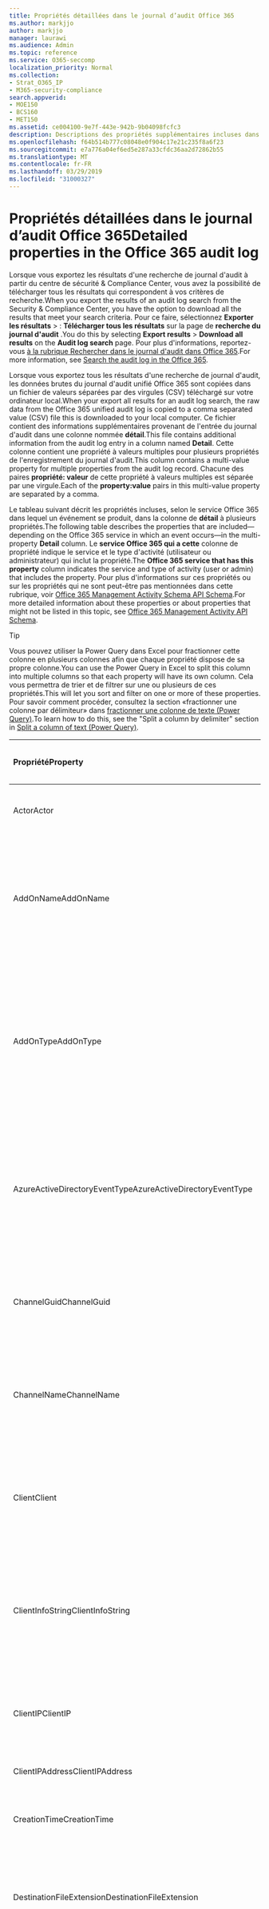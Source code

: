```yaml
---
title: Propriétés détaillées dans le journal d’audit Office 365
ms.author: markjjo
author: markjjo
manager: laurawi
ms.audience: Admin
ms.topic: reference
ms.service: O365-seccomp
localization_priority: Normal
ms.collection:
- Strat_O365_IP
- M365-security-compliance
search.appverid:
- MOE150
- BCS160
- MET150
ms.assetid: ce004100-9e7f-443e-942b-9b04098fcfc3
description: Descriptions des propriétés supplémentaires incluses dans un enregistrement de journal d'audit Office 365.
ms.openlocfilehash: f64b514b777c08048e0f904c17e21c235f8a6f23
ms.sourcegitcommit: e7a776a04ef6ed5e287a33cfdc36aa2d72862b55
ms.translationtype: MT
ms.contentlocale: fr-FR
ms.lasthandoff: 03/29/2019
ms.locfileid: "31000327"
---
```

# <a name="detailed-properties-in-the-office-365-audit-log"></a><span data-ttu-id="b3e26-103">Propriétés détaillées dans le journal d’audit Office 365</span><span class="sxs-lookup"><span data-stu-id="b3e26-103">Detailed properties in the Office 365 audit log</span></span>

<span data-ttu-id="b3e26-104">Lorsque vous exportez les résultats d'une recherche de journal d'audit à partir du centre de sécurité & Compliance Center, vous avez la possibilité de télécharger tous les résultats qui correspondent à vos critères de recherche.</span><span class="sxs-lookup"><span data-stu-id="b3e26-104">When you export the results of an audit log search from the Security & Compliance Center, you have the option to download all the results that meet your search criteria.</span></span> <span data-ttu-id="b3e26-105">Pour ce faire, sélectionnez **Exporter les résultats** \> : **Télécharger tous les résultats** sur la page de **recherche du journal d'audit** .</span><span class="sxs-lookup"><span data-stu-id="b3e26-105">You do this by selecting **Export results** \> **Download all results** on the **Audit log search** page.</span></span> <span data-ttu-id="b3e26-106">Pour plus d'informations, reportez-vous [à la rubrique Rechercher dans le journal d'audit dans Office 365](search-the-audit-log-in-security-and-compliance.md).</span><span class="sxs-lookup"><span data-stu-id="b3e26-106">For more information, see [Search the audit log in the Office 365](search-the-audit-log-in-security-and-compliance.md).</span></span>
  
 <span data-ttu-id="b3e26-107">Lorsque vous exportez tous les résultats d'une recherche de journal d'audit, les données brutes du journal d'audit unifié Office 365 sont copiées dans un fichier de valeurs séparées par des virgules (CSV) téléchargé sur votre ordinateur local.</span><span class="sxs-lookup"><span data-stu-id="b3e26-107">When your export all results for an audit log search, the raw data from the Office 365 unified audit log is copied to a comma separated value (CSV) file this is downloaded to your local computer.</span></span> <span data-ttu-id="b3e26-108">Ce fichier contient des informations supplémentaires provenant de l'entrée du journal d'audit dans une colonne nommée **détail**.</span><span class="sxs-lookup"><span data-stu-id="b3e26-108">This file contains additional information from the audit log entry in a column named **Detail**.</span></span> <span data-ttu-id="b3e26-109">Cette colonne contient une propriété à valeurs multiples pour plusieurs propriétés de l'enregistrement du journal d'audit.</span><span class="sxs-lookup"><span data-stu-id="b3e26-109">This column contains a multi-value property for multiple properties from the audit log record.</span></span> <span data-ttu-id="b3e26-110">Chacune des paires **propriété: valeur** de cette propriété à valeurs multiples est séparée par une virgule.</span><span class="sxs-lookup"><span data-stu-id="b3e26-110">Each of the **property:value** pairs in this multi-value property are separated by a comma.</span></span> 
  
<span data-ttu-id="b3e26-111">Le tableau suivant décrit les propriétés incluses, selon le service Office 365 dans lequel un événement se produit, dans la colonne de **détail** à plusieurs propriétés.</span><span class="sxs-lookup"><span data-stu-id="b3e26-111">The following table describes the properties that are included—depending on the Office 365 service in which an event occurs—in the multi-property **Detail** column.</span></span> <span data-ttu-id="b3e26-112">Le **service Office 365 qui a cette** colonne de propriété indique le service et le type d'activité (utilisateur ou administrateur) qui inclut la propriété.</span><span class="sxs-lookup"><span data-stu-id="b3e26-112">The **Office 365 service that has this property** column indicates the service and type of activity (user or admin) that includes the property.</span></span> <span data-ttu-id="b3e26-113">Pour plus d'informations sur ces propriétés ou sur les propriétés qui ne sont peut-être pas mentionnées dans cette rubrique, voir [Office 365 Management Activity Schema API Schema](https://go.microsoft.com/fwlink/p/?LinkId=717993).</span><span class="sxs-lookup"><span data-stu-id="b3e26-113">For more detailed information about these properties or about properties that might not be listed in this topic, see [Office 365 Management Activity API Schema](https://go.microsoft.com/fwlink/p/?LinkId=717993).</span></span>
  
> [!TIP]
> <span data-ttu-id="b3e26-114">Vous pouvez utiliser la Power Query dans Excel pour fractionner cette colonne en plusieurs colonnes afin que chaque propriété dispose de sa propre colonne.</span><span class="sxs-lookup"><span data-stu-id="b3e26-114">You can use the Power Query in Excel to split this column into multiple columns so that each property will have its own column.</span></span> <span data-ttu-id="b3e26-115">Cela vous permettra de trier et de filtrer sur une ou plusieurs de ces propriétés.</span><span class="sxs-lookup"><span data-stu-id="b3e26-115">This will let you sort and filter on one or more of these properties.</span></span> <span data-ttu-id="b3e26-116">Pour savoir comment procéder, consultez la section «fractionner une colonne par délimiteur» dans [fractionner une colonne de texte (Power Query)](https://support.office.com/article/5282d425-6dd0-46ca-95bf-8e0da9539662).</span><span class="sxs-lookup"><span data-stu-id="b3e26-116">To learn how to do this, see the "Split a column by delimiter" section in [Split a column of text (Power Query)](https://support.office.com/article/5282d425-6dd0-46ca-95bf-8e0da9539662).</span></span> 
  
|<span data-ttu-id="b3e26-117">**Propriété**</span><span class="sxs-lookup"><span data-stu-id="b3e26-117">**Property**</span></span>|<span data-ttu-id="b3e26-118">**Description**</span><span class="sxs-lookup"><span data-stu-id="b3e26-118">**Description**</span></span>|<span data-ttu-id="b3e26-119">**Service Office 365 avec cette propriété**</span><span class="sxs-lookup"><span data-stu-id="b3e26-119">**Office 365 service that has this property**</span></span>|
|:-----|:-----|:-----|
|<span data-ttu-id="b3e26-120">Actor</span><span class="sxs-lookup"><span data-stu-id="b3e26-120">Actor</span></span>|<span data-ttu-id="b3e26-121">L'utilisateur ou le compte de service qui a effectué l'action.</span><span class="sxs-lookup"><span data-stu-id="b3e26-121">The user or service account that performed the action.</span></span>|<span data-ttu-id="b3e26-122">Azure Active Directory</span><span class="sxs-lookup"><span data-stu-id="b3e26-122">Azure Active Directory</span></span>|
|<span data-ttu-id="b3e26-123">AddOnName</span><span class="sxs-lookup"><span data-stu-id="b3e26-123">AddOnName</span></span>|<span data-ttu-id="b3e26-124">Nom d'un module complémentaire ajouté, supprimé ou mis à jour dans une équipe.</span><span class="sxs-lookup"><span data-stu-id="b3e26-124">The name of an add-on that was added, removed, or updated in a team.</span></span> <span data-ttu-id="b3e26-125">Le type de modules complémentaires de Microsoft teams est un bot, un connecteur ou un onglet.</span><span class="sxs-lookup"><span data-stu-id="b3e26-125">The type of add-ons in Microsoft Teams are a bot, a connector, or a tab.</span></span>|<span data-ttu-id="b3e26-126">Microsoft Teams</span><span class="sxs-lookup"><span data-stu-id="b3e26-126">Microsoft Teams</span></span>|
|<span data-ttu-id="b3e26-127">AddOnType</span><span class="sxs-lookup"><span data-stu-id="b3e26-127">AddOnType</span></span>|<span data-ttu-id="b3e26-128">Type d'un module complémentaire ajouté, supprimé ou mis à jour dans une équipe.</span><span class="sxs-lookup"><span data-stu-id="b3e26-128">The type of an add-on that was added, removed, or updated in a team.</span></span> <span data-ttu-id="b3e26-129">Les valeurs suivantes indiquent le type de module complémentaire.</span><span class="sxs-lookup"><span data-stu-id="b3e26-129">The following values indicate the type of add-on.</span></span>  <br/> <span data-ttu-id="b3e26-130">**1** -indique un bot.</span><span class="sxs-lookup"><span data-stu-id="b3e26-130">**1** - Indicates a bot.</span></span><br/> <span data-ttu-id="b3e26-131">**2** -indique un connecteur.</span><span class="sxs-lookup"><span data-stu-id="b3e26-131">**2** - Indicates a connector.</span></span><br/> <span data-ttu-id="b3e26-132">**3** -indique un onglet.</span><span class="sxs-lookup"><span data-stu-id="b3e26-132">**3** - Indicates a tab.</span></span>|<span data-ttu-id="b3e26-133">Microsoft Teams</span><span class="sxs-lookup"><span data-stu-id="b3e26-133">Microsoft Teams</span></span>|
|<span data-ttu-id="b3e26-134">AzureActiveDirectoryEventType</span><span class="sxs-lookup"><span data-stu-id="b3e26-134">AzureActiveDirectoryEventType</span></span>|<span data-ttu-id="b3e26-135">Type d'événement Azure Active Directory.</span><span class="sxs-lookup"><span data-stu-id="b3e26-135">The type of Azure Active Directory event.</span></span> <span data-ttu-id="b3e26-136">Les valeurs suivantes indiquent le type d'événement.</span><span class="sxs-lookup"><span data-stu-id="b3e26-136">The following values indicate the type of event.</span></span>  <br/> <span data-ttu-id="b3e26-137">**0** -indique un événement de connexion au compte.</span><span class="sxs-lookup"><span data-stu-id="b3e26-137">**0** - Indicates an account login event.</span></span><br/> <span data-ttu-id="b3e26-138">**1** -indique un événement de sécurité d'application Azure.</span><span class="sxs-lookup"><span data-stu-id="b3e26-138">**1** - Indicates an Azure application security event.</span></span>|<span data-ttu-id="b3e26-139">Azure Active Directory</span><span class="sxs-lookup"><span data-stu-id="b3e26-139">Azure Active Directory</span></span>|
|<span data-ttu-id="b3e26-140">ChannelGuid</span><span class="sxs-lookup"><span data-stu-id="b3e26-140">ChannelGuid</span></span>|<span data-ttu-id="b3e26-141">ID d'un canal Microsoft Teams.</span><span class="sxs-lookup"><span data-stu-id="b3e26-141">The ID of a Microsoft Teams channel.</span></span> <span data-ttu-id="b3e26-142">L'équipe dans laquelle se trouve le canal est identifiée par les propriétés **nom** et **TeamGuid** .</span><span class="sxs-lookup"><span data-stu-id="b3e26-142">The team that the channel is located in is identified by the **TeamName** and **TeamGuid** properties.</span></span>|<span data-ttu-id="b3e26-143">Microsoft Teams</span><span class="sxs-lookup"><span data-stu-id="b3e26-143">Microsoft Teams</span></span>|
|<span data-ttu-id="b3e26-144">ChannelName</span><span class="sxs-lookup"><span data-stu-id="b3e26-144">ChannelName</span></span>|<span data-ttu-id="b3e26-145">Nom d'un canal Microsoft Teams.</span><span class="sxs-lookup"><span data-stu-id="b3e26-145">The name of a Microsoft Teams channel.</span></span> <span data-ttu-id="b3e26-146">L'équipe dans laquelle se trouve le canal est identifiée par les propriétés **nom** et **TeamGuid** .</span><span class="sxs-lookup"><span data-stu-id="b3e26-146">The team that the channel is located in is identified by the **TeamName** and **TeamGuid** properties.</span></span>|<span data-ttu-id="b3e26-147">Microsoft Teams</span><span class="sxs-lookup"><span data-stu-id="b3e26-147">Microsoft Teams</span></span>|
|<span data-ttu-id="b3e26-148">Client</span><span class="sxs-lookup"><span data-stu-id="b3e26-148">Client</span></span>|<span data-ttu-id="b3e26-149">Le périphérique client, le système d'exploitation de l'appareil et le navigateur d'appareil utilisé pour l'événement de connexion (par exemple, Nokia Lumia 920; Windows Phone 8; Internet Explorer 11).</span><span class="sxs-lookup"><span data-stu-id="b3e26-149">The client device, the device OS, and the device browser used for the login event (for example, Nokia Lumia 920; Windows Phone 8; IE Mobile 11).</span></span>|<span data-ttu-id="b3e26-150">Azure Active Directory</span><span class="sxs-lookup"><span data-stu-id="b3e26-150">Azure Active Directory</span></span>|
|<span data-ttu-id="b3e26-151">ClientInfoString</span><span class="sxs-lookup"><span data-stu-id="b3e26-151">ClientInfoString</span></span>|<span data-ttu-id="b3e26-152">Informations sur le client de messagerie qui a été utilisé pour effectuer l'opération, par exemple une version de navigateur, une version d'Outlook et des informations sur l'appareil mobile</span><span class="sxs-lookup"><span data-stu-id="b3e26-152">Information about the email client that was used to perform the operation, such as a browser version, Outlook version, and mobile device information</span></span>|<span data-ttu-id="b3e26-153">Exchange (activité de boîte aux lettres)</span><span class="sxs-lookup"><span data-stu-id="b3e26-153">Exchange (mailbox activity)</span></span>|
|<span data-ttu-id="b3e26-154">ClientIP</span><span class="sxs-lookup"><span data-stu-id="b3e26-154">ClientIP</span></span>|<span data-ttu-id="b3e26-155">Adresse IP du périphérique utilisé lors de la journalisation de l’activité.</span><span class="sxs-lookup"><span data-stu-id="b3e26-155">The IP address of the device that was used when the activity was logged.</span></span> <span data-ttu-id="b3e26-156">L’adresse IP apparaît au format IPv4 ou IPv6.</span><span class="sxs-lookup"><span data-stu-id="b3e26-156">The IP address is displayed in either an IPv4 or IPv6 address format.</span></span>|<span data-ttu-id="b3e26-157">Exchange et Azure Active Directory</span><span class="sxs-lookup"><span data-stu-id="b3e26-157">Exchange and Azure Active Directory</span></span>|
|<span data-ttu-id="b3e26-158">ClientIPAddress</span><span class="sxs-lookup"><span data-stu-id="b3e26-158">ClientIPAddress</span></span>|<span data-ttu-id="b3e26-159">Identique à ClientIP.</span><span class="sxs-lookup"><span data-stu-id="b3e26-159">Same as ClientIP.</span></span>|<span data-ttu-id="b3e26-160">SharePoint</span><span class="sxs-lookup"><span data-stu-id="b3e26-160">SharePoint</span></span>|
|<span data-ttu-id="b3e26-161">CreationTime</span><span class="sxs-lookup"><span data-stu-id="b3e26-161">CreationTime</span></span>|<span data-ttu-id="b3e26-162">Date et heure à l’heure UTC (temps universel coordonné) au moment où l’utilisateur a effectué l’activité.</span><span class="sxs-lookup"><span data-stu-id="b3e26-162">The date and time in Coordinated Universal Time (UTC) when the user performed the activity.</span></span>|<span data-ttu-id="b3e26-163">Tous</span><span class="sxs-lookup"><span data-stu-id="b3e26-163">All</span></span>|
|<span data-ttu-id="b3e26-164">DestinationFileExtension</span><span class="sxs-lookup"><span data-stu-id="b3e26-164">DestinationFileExtension</span></span>|<span data-ttu-id="b3e26-165">Extension du fichier qui est copié ou déplacé.</span><span class="sxs-lookup"><span data-stu-id="b3e26-165">The file extension of a file that is copied or moved.</span></span> <span data-ttu-id="b3e26-166">Cette propriété s'affiche uniquement pour les activités utilisateur les et FileMoved.</span><span class="sxs-lookup"><span data-stu-id="b3e26-166">This property is displayed only for the FileCopied and FileMoved user activities.</span></span>|<span data-ttu-id="b3e26-167">SharePoint</span><span class="sxs-lookup"><span data-stu-id="b3e26-167">SharePoint</span></span>|
|<span data-ttu-id="b3e26-168">DestinationFileName</span><span class="sxs-lookup"><span data-stu-id="b3e26-168">DestinationFileName</span></span>|<span data-ttu-id="b3e26-169">Le nom du fichier est copié ou déplacé.</span><span class="sxs-lookup"><span data-stu-id="b3e26-169">The name of the file is copied or moved.</span></span> <span data-ttu-id="b3e26-170">Cette propriété est affichée uniquement pour les actions les et FileMoved.</span><span class="sxs-lookup"><span data-stu-id="b3e26-170">This property is displayed only for the FileCopied and FileMoved actions.</span></span>|<span data-ttu-id="b3e26-171">SharePoint</span><span class="sxs-lookup"><span data-stu-id="b3e26-171">SharePoint</span></span>|
|<span data-ttu-id="b3e26-172">DestinationRelativeUrl</span><span class="sxs-lookup"><span data-stu-id="b3e26-172">DestinationRelativeUrl</span></span>|<span data-ttu-id="b3e26-173">URL du dossier de destination dans lequel un fichier est copié ou déplacé.</span><span class="sxs-lookup"><span data-stu-id="b3e26-173">The URL of the destination folder where a file is copied or moved.</span></span> <span data-ttu-id="b3e26-174">La combinaison des valeurs des propriétés **SiteUrl**, **DestinationRelativeURL**et **destinationFileName** est identique à la valeur de la propriété **ObjectID** , qui est le nom du chemin d'accès complet au fichier qui a été copié.</span><span class="sxs-lookup"><span data-stu-id="b3e26-174">The combination of the values for the **SiteURL**, the **DestinationRelativeURL**, and the **DestinationFileName** properties is the same as the value for the **ObjectID** property, which is the full path name for the file that was copied.</span></span> <span data-ttu-id="b3e26-175">Cette propriété s'affiche uniquement pour les activités utilisateur les et FileMoved.</span><span class="sxs-lookup"><span data-stu-id="b3e26-175">This property is displayed only for the FileCopied and FileMoved user activities.</span></span>|<span data-ttu-id="b3e26-176">SharePoint</span><span class="sxs-lookup"><span data-stu-id="b3e26-176">SharePoint</span></span>|
|<span data-ttu-id="b3e26-177">EventSource</span><span class="sxs-lookup"><span data-stu-id="b3e26-177">EventSource</span></span>|<span data-ttu-id="b3e26-178">Identifie qu’un événement s’est produit dans SharePoint.</span><span class="sxs-lookup"><span data-stu-id="b3e26-178">Identifies that an event occurred in SharePoint.</span></span> <span data-ttu-id="b3e26-179">Les valeurs possibles sont **SharePoint** et **ObjectModel**.</span><span class="sxs-lookup"><span data-stu-id="b3e26-179">Possible values are **SharePoint** and **ObjectModel**.</span></span>|<span data-ttu-id="b3e26-180">SharePoint</span><span class="sxs-lookup"><span data-stu-id="b3e26-180">SharePoint</span></span>|
|<span data-ttu-id="b3e26-181">ExternalAccess</span><span class="sxs-lookup"><span data-stu-id="b3e26-181">ExternalAccess</span></span>|<span data-ttu-id="b3e26-182">Pour l'activité d'administration Exchange, indique si la cmdlet a été exécutée par un utilisateur de votre organisation, par le personnel du centre de connaissances Microsoft ou par un compte de service de centre de de services, ou par un administrateur délégué.</span><span class="sxs-lookup"><span data-stu-id="b3e26-182">For Exchange admin activity, specifies whether the cmdlet was run by a user in your organization, by Microsoft datacenter personnel or a datacenter service account, or by a delegated administrator.</span></span> <span data-ttu-id="b3e26-183">La valeur **False** indique que la cmdlet a été exécutée par un membre de votre organisation.</span><span class="sxs-lookup"><span data-stu-id="b3e26-183">The value **False** indicates that the cmdlet was run by someone in your organization.</span></span> <span data-ttu-id="b3e26-184">La valeur **True** indique que la cmdlet a été exécutée par le personnel du centre de données, un compte de service du centre de données ou un administrateur délégué.</span><span class="sxs-lookup"><span data-stu-id="b3e26-184">The value **True** indicates that the cmdlet was run by datacenter personnel, a datacenter service account, or a delegated administrator.</span></span>  <br/> <span data-ttu-id="b3e26-185">Pour l'activité des boîtes aux lettres Exchange, indique si un utilisateur a accédé à une boîte aux lettres à l'extérieur de votre organisation.</span><span class="sxs-lookup"><span data-stu-id="b3e26-185">For Exchange mailbox activity, specifies whether a mailbox was accessed by a user outside your organization.</span></span>|<span data-ttu-id="b3e26-186">Exchange</span><span class="sxs-lookup"><span data-stu-id="b3e26-186">Exchange</span></span>|
|<span data-ttu-id="b3e26-187">ExtendedProperties</span><span class="sxs-lookup"><span data-stu-id="b3e26-187">ExtendedProperties</span></span>|<span data-ttu-id="b3e26-188">Les propriétés étendues pour un événement Azure Active Directory.</span><span class="sxs-lookup"><span data-stu-id="b3e26-188">The extended properties for an the Azure Active Directory event.</span></span>|<span data-ttu-id="b3e26-189">Azure Active Directory</span><span class="sxs-lookup"><span data-stu-id="b3e26-189">Azure Active Directory</span></span>|
|<span data-ttu-id="b3e26-190">ID</span><span class="sxs-lookup"><span data-stu-id="b3e26-190">ID</span></span>|<span data-ttu-id="b3e26-191">ID de l'entrée de rapport.</span><span class="sxs-lookup"><span data-stu-id="b3e26-191">The ID of the report entry.</span></span> <span data-ttu-id="b3e26-192">L'ID identifie de manière unique l'entrée de rapport.</span><span class="sxs-lookup"><span data-stu-id="b3e26-192">The ID uniquely identifies the report entry.</span></span>|<span data-ttu-id="b3e26-193">Tous</span><span class="sxs-lookup"><span data-stu-id="b3e26-193">All</span></span>|
|<span data-ttu-id="b3e26-194">InternalLogonType</span><span class="sxs-lookup"><span data-stu-id="b3e26-194">InternalLogonType</span></span>|<span data-ttu-id="b3e26-195">Réservé à une utilisation interne.</span><span class="sxs-lookup"><span data-stu-id="b3e26-195">Reserved for internal use.</span></span>|<span data-ttu-id="b3e26-196">Exchange (activité de boîte aux lettres)</span><span class="sxs-lookup"><span data-stu-id="b3e26-196">Exchange (mailbox activity)</span></span>|
|<span data-ttu-id="b3e26-197">ItemType</span><span class="sxs-lookup"><span data-stu-id="b3e26-197">ItemType</span></span>|<span data-ttu-id="b3e26-198">Type d’objet consulté ou modifié.</span><span class="sxs-lookup"><span data-stu-id="b3e26-198">The type of object that was accessed or modified.</span></span> <span data-ttu-id="b3e26-199">Les valeurs possibles sont les suivants: **file**, **Folder**, **Web**, **site**, **client**et **DocumentLibrary**.</span><span class="sxs-lookup"><span data-stu-id="b3e26-199">Possible values include **File**, **Folder**, **Web**, **Site**, **Tenant**, and **DocumentLibrary**.</span></span>|<span data-ttu-id="b3e26-200">SharePoint</span><span class="sxs-lookup"><span data-stu-id="b3e26-200">SharePoint</span></span>|
|<span data-ttu-id="b3e26-201">LoginStatus</span><span class="sxs-lookup"><span data-stu-id="b3e26-201">LoginStatus</span></span>|<span data-ttu-id="b3e26-202">Identifie les échecs de connexion qui ont pu se produire.</span><span class="sxs-lookup"><span data-stu-id="b3e26-202">Identifies login failures that might have occurred.</span></span>|<span data-ttu-id="b3e26-203">Azure Active Directory</span><span class="sxs-lookup"><span data-stu-id="b3e26-203">Azure Active Directory</span></span>|
|<span data-ttu-id="b3e26-204">LogonType</span><span class="sxs-lookup"><span data-stu-id="b3e26-204">LogonType</span></span>|<span data-ttu-id="b3e26-205">Type d'accès à la boîte aux lettres.</span><span class="sxs-lookup"><span data-stu-id="b3e26-205">The type of mailbox access.</span></span> <span data-ttu-id="b3e26-206">Les valeurs suivantes indiquent le type d'utilisateur qui a accédé à la boîte aux lettres.</span><span class="sxs-lookup"><span data-stu-id="b3e26-206">The following values indicate the type of user who accessed the mailbox.</span></span>  <br/><br/> <span data-ttu-id="b3e26-207">**0** -indique un propriétaire de boîte aux lettres.</span><span class="sxs-lookup"><span data-stu-id="b3e26-207">**0** - Indicates a mailbox owner.</span></span><br/> <span data-ttu-id="b3e26-208">**1** -indique un administrateur.</span><span class="sxs-lookup"><span data-stu-id="b3e26-208">**1** - Indicates an administrator.</span></span><br/> <span data-ttu-id="b3e26-209">**2** -indique un délégué.</span><span class="sxs-lookup"><span data-stu-id="b3e26-209">**2** - Indicates a delegate.</span></span> <br/><span data-ttu-id="b3e26-210">**3** -indique le service de transport dans le centre de Microsoft.</span><span class="sxs-lookup"><span data-stu-id="b3e26-210">**3** - Indicates the transport service in the Microsoft datacenter.</span></span><br/> <span data-ttu-id="b3e26-211">**4** -indique un compte de service dans le centre de Microsoft.</span><span class="sxs-lookup"><span data-stu-id="b3e26-211">**4** - Indicates a   service account in the Microsoft datacenter.</span></span> <br/><span data-ttu-id="b3e26-212">**6** -indique un administrateur délégué.</span><span class="sxs-lookup"><span data-stu-id="b3e26-212">**6** - Indicates a delegated administrator.</span></span>|<span data-ttu-id="b3e26-213">Exchange (activité de boîte aux lettres)</span><span class="sxs-lookup"><span data-stu-id="b3e26-213">Exchange (mailbox activity)</span></span>|
|<span data-ttu-id="b3e26-214">MailboxGuid</span><span class="sxs-lookup"><span data-stu-id="b3e26-214">MailboxGuid</span></span>|<span data-ttu-id="b3e26-215">GUID Exchange de la boîte aux lettres consultée.</span><span class="sxs-lookup"><span data-stu-id="b3e26-215">The Exchange GUID of the mailbox that was accessed.</span></span>|<span data-ttu-id="b3e26-216">Exchange (activité de boîte aux lettres)</span><span class="sxs-lookup"><span data-stu-id="b3e26-216">Exchange (mailbox activity)</span></span>|
|<span data-ttu-id="b3e26-217">MailboxOwnerUPN</span><span class="sxs-lookup"><span data-stu-id="b3e26-217">MailboxOwnerUPN</span></span>|<span data-ttu-id="b3e26-218">Adresse de messagerie du propriétaire de la boîte aux lettres consultée.</span><span class="sxs-lookup"><span data-stu-id="b3e26-218">The email address of the person who owns the mailbox that was accessed.</span></span>|<span data-ttu-id="b3e26-219">Exchange (activité de boîte aux lettres)</span><span class="sxs-lookup"><span data-stu-id="b3e26-219">Exchange (mailbox activity)</span></span>|
|<span data-ttu-id="b3e26-220">Membres</span><span class="sxs-lookup"><span data-stu-id="b3e26-220">Members</span></span>|<span data-ttu-id="b3e26-221">Répertorie les utilisateurs qui ont été ajoutés ou supprimés d'une équipe.</span><span class="sxs-lookup"><span data-stu-id="b3e26-221">Lists the users that have been added or removed from a team.</span></span> <span data-ttu-id="b3e26-222">Les valeurs suivantes indiquent le type de rôle affecté à l'utilisateur.</span><span class="sxs-lookup"><span data-stu-id="b3e26-222">The following values indicate the Role type assigned to the user.</span></span>  <br/><br/> <span data-ttu-id="b3e26-223">**1** -indique le rôle de propriétaire.</span><span class="sxs-lookup"><span data-stu-id="b3e26-223">**1** - Indicates  the Owner role.</span></span><br/> <span data-ttu-id="b3e26-224">**2** -indique le rôle de membre.</span><span class="sxs-lookup"><span data-stu-id="b3e26-224">**2** - Indicates the Member role.</span></span><br/> <span data-ttu-id="b3e26-225">**3** -indique le rôle invité.</span><span class="sxs-lookup"><span data-stu-id="b3e26-225">**3** - Indicates the Guest role.</span></span> <br/><br/><span data-ttu-id="b3e26-226">La propriété Members inclut également le nom de votre organisation et l'adresse de messagerie du membre.</span><span class="sxs-lookup"><span data-stu-id="b3e26-226">The Members property also includes the name of your organization, and the member's email address.</span></span>|<span data-ttu-id="b3e26-227">Microsoft Teams</span><span class="sxs-lookup"><span data-stu-id="b3e26-227">Microsoft Teams</span></span>|
|<span data-ttu-id="b3e26-228">ModifiedProperties (Name, NewValue, OldValue)</span><span class="sxs-lookup"><span data-stu-id="b3e26-228">ModifiedProperties (Name, NewValue, OldValue)</span></span>|<span data-ttu-id="b3e26-229">La propriété est incluse pour les événements d’administration, par exemple l’ajout d’un utilisateur en tant que membre d’un site ou d’un groupe d’administration d’une collection de sites.</span><span class="sxs-lookup"><span data-stu-id="b3e26-229">The property is included for admin events, such as adding a user as a member of a site or a site collection admin group.</span></span> <span data-ttu-id="b3e26-230">La propriété inclut le nom de la propriété qui a été modifiée (par exemple, le groupe administrateurs de site) la nouvelle valeur de la propriété modifiée (par exemple, l'utilisateur qui a été ajouté en tant qu'administrateur de site, et la valeur précédente de l'objet modifié.</span><span class="sxs-lookup"><span data-stu-id="b3e26-230">The property includes the name of the property that was modified (for example, the Site Admin group) the new value of the modified property (such the user who was added as a site admin, and the previous value of the modified object.</span></span>|<span data-ttu-id="b3e26-231">All (activité de l'administrateur)</span><span class="sxs-lookup"><span data-stu-id="b3e26-231">All (admin activity)</span></span>|
|<span data-ttu-id="b3e26-232">ObjectID</span><span class="sxs-lookup"><span data-stu-id="b3e26-232">ObjectID</span></span>|<span data-ttu-id="b3e26-233">Pour la journalisation d’audit d’administration Exchange, il s’agit du nom de l’objet modifié par la cmdlet.</span><span class="sxs-lookup"><span data-stu-id="b3e26-233">For Exchange admin audit logging, the name of the object that was modified by the cmdlet.</span></span>  <br/> <span data-ttu-id="b3e26-234">Pour l'activité SharePoint, le nom du chemin d'accès complet de l'URL du fichier ou du dossier auquel un utilisateur a accédé.</span><span class="sxs-lookup"><span data-stu-id="b3e26-234">For SharePoint activity, the full URL path name of the file or folder accessed by a user.</span></span>  <br/> <span data-ttu-id="b3e26-235">Pour l'activité Azure AD, le nom du compte d'utilisateur qui a été modifié.</span><span class="sxs-lookup"><span data-stu-id="b3e26-235">For Azure AD activity, the name of the user account that was modified.</span></span>|<span data-ttu-id="b3e26-236">Tous</span><span class="sxs-lookup"><span data-stu-id="b3e26-236">All</span></span>|
|<span data-ttu-id="b3e26-237">Opération</span><span class="sxs-lookup"><span data-stu-id="b3e26-237">Operation</span></span>|<span data-ttu-id="b3e26-238">Nom de l’activité de l’utilisateur ou de l’administrateur.</span><span class="sxs-lookup"><span data-stu-id="b3e26-238">The name of the user or admin activity.</span></span> <span data-ttu-id="b3e26-239">La valeur de cette propriété correspond à la valeur sélectionnée dans la liste déroulante **activités** .</span><span class="sxs-lookup"><span data-stu-id="b3e26-239">The value of this property corresponds to the value that was selected in the **Activities** drop down list.</span></span> <span data-ttu-id="b3e26-240">Si l'option **afficher les résultats pour toutes les activités** a été sélectionnée, le rapport inclura les entrées de toutes les activités d'utilisateur et d'administration de tous les services.</span><span class="sxs-lookup"><span data-stu-id="b3e26-240">If **Show results for all activities** was selected, the report will included entries for all user and admin activities for all services.</span></span> <span data-ttu-id="b3e26-241">Pour obtenir une description des opérations/activités qui sont consignées dans le journal d'audit Office 365, consultez l'onglet **activités auditées** dans Rechercher dans le [Journal d'audit dans le 365 Office](search-the-audit-log-in-security-and-compliance.md).</span><span class="sxs-lookup"><span data-stu-id="b3e26-241">For a description of the operations/activities that are logged in the Office 365 audit log, see the **Audited activities** tab in [Search the audit log in the Office 365](search-the-audit-log-in-security-and-compliance.md).</span></span>  <br/> <span data-ttu-id="b3e26-242">Pour une activité d’administration Exchange, cette propriété identifie le nom de la cmdlet qui a été exécutée.</span><span class="sxs-lookup"><span data-stu-id="b3e26-242">For Exchange admin activity, this property identifies the name of the cmdlet that was run.</span></span>|<span data-ttu-id="b3e26-243">Tous</span><span class="sxs-lookup"><span data-stu-id="b3e26-243">All</span></span>|
|<span data-ttu-id="b3e26-244">N...</span><span class="sxs-lookup"><span data-stu-id="b3e26-244">OrganizationID</span></span>|<span data-ttu-id="b3e26-245">GUID de votre organisation Office 365.</span><span class="sxs-lookup"><span data-stu-id="b3e26-245">The GUID for your Office 365 organization.</span></span>|<span data-ttu-id="b3e26-246">Tous</span><span class="sxs-lookup"><span data-stu-id="b3e26-246">All</span></span>|
|<span data-ttu-id="b3e26-247">Path</span><span class="sxs-lookup"><span data-stu-id="b3e26-247">Path</span></span>|<span data-ttu-id="b3e26-248">Nom de dossier de la boîte aux lettres dans laquelle se trouve le message consulté.</span><span class="sxs-lookup"><span data-stu-id="b3e26-248">The name of the mailbox folder where the message that was accessed is located.</span></span> <span data-ttu-id="b3e26-249">Cette propriété identifie également le dossier dans lequel un message est créé ou copié/déplacé.</span><span class="sxs-lookup"><span data-stu-id="b3e26-249">This property also identifies the folder a where a message is created in or copied/moved to.</span></span>|<span data-ttu-id="b3e26-250">Exchange (activité de boîte aux lettres)</span><span class="sxs-lookup"><span data-stu-id="b3e26-250">Exchange (mailbox activity)</span></span>|
|<span data-ttu-id="b3e26-251">Paramètres</span><span class="sxs-lookup"><span data-stu-id="b3e26-251">Parameters</span></span>|<span data-ttu-id="b3e26-252">Pour l'activité d'administration Exchange, le nom et la valeur de tous les paramètres qui ont été utilisés avec la cmdlet identifiée dans la propriété Operation.</span><span class="sxs-lookup"><span data-stu-id="b3e26-252">For Exchange admin activity, the name and value for all parameters that were used with the cmdlet that is identified in the Operation property.</span></span>|<span data-ttu-id="b3e26-253">Exchange (activité d'administration)</span><span class="sxs-lookup"><span data-stu-id="b3e26-253">Exchange (admin activity)</span></span>|
|<span data-ttu-id="b3e26-254">RecordType</span><span class="sxs-lookup"><span data-stu-id="b3e26-254">RecordType</span></span>|<span data-ttu-id="b3e26-255">Type d’opération indiqué par l’enregistrement.</span><span class="sxs-lookup"><span data-stu-id="b3e26-255">The type of operation indicated by the record.</span></span> <span data-ttu-id="b3e26-256">Les valeurs suivantes indiquent le type d'enregistrement.</span><span class="sxs-lookup"><span data-stu-id="b3e26-256">The following values indicate the record type.</span></span>  <br/><br/> <span data-ttu-id="b3e26-257">**1** -indique un enregistrement du journal d'audit de l'administrateur Exchange.</span><span class="sxs-lookup"><span data-stu-id="b3e26-257">**1** - Indicates a record from the  Exchange  admin audit log.</span></span> <br/><span data-ttu-id="b3e26-258">**2** -indique un enregistrement du journal d'audit de boîte aux lettres Exchange pour une opération effectuée sur un élément de boîte aux lettres unique.</span><span class="sxs-lookup"><span data-stu-id="b3e26-258">**2** - Indicates a record from the  Exchange  mailbox audit log for an operation performed on a singled mailbox item.</span></span> <br/><span data-ttu-id="b3e26-259">**3** -indique également un enregistrement à partir du journal d'audit de boîte aux lettres Exchange.</span><span class="sxs-lookup"><span data-stu-id="b3e26-259">**3** - Also indicates a record from the  Exchange  mailbox audit log.</span></span> <span data-ttu-id="b3e26-260">Ce type d'enregistrement indique que l'opération a été effectuée sur plusieurs éléments dans la boîte aux lettres source (par exemple, le fait de placer plusieurs éléments dans le dossier éléments supprimés ou de supprimer définitivement plusieurs éléments).</span><span class="sxs-lookup"><span data-stu-id="b3e26-260">This record type indicates the operation was performed on multiple items in the source mailbox (such as moving multiple items to the Deleted Items folder or permanently deleting multiple items).</span></span> <br/><span data-ttu-id="b3e26-261">**4** -indique une opération d'administrateur de site dans SharePoint, telle qu'un administrateur ou un utilisateur qui affecte des autorisations à un site.</span><span class="sxs-lookup"><span data-stu-id="b3e26-261">**4** - Indicates a site admin operation in SharePoint, such as an administrator or user assigning permissions to a site.</span></span> <br/><span data-ttu-id="b3e26-262">**6** -indique une opération sur un fichier ou un dossier dans SharePoint, telle qu'un utilisateur visualisant ou modifiant un fichier.</span><span class="sxs-lookup"><span data-stu-id="b3e26-262">**6** - Indicates a file or folder-related operation in SharePoint, such as a user viewing or modifying a file.</span></span> <br/><span data-ttu-id="b3e26-263">**8** -indique une opération d'administration effectuée dans Azure Active Directory.</span><span class="sxs-lookup"><span data-stu-id="b3e26-263">**8** - Indicates an admin operation performed in Azure Active Directory.</span></span> <br/><span data-ttu-id="b3e26-264">**9** -indique les événements de connexion OrgId dans Azure Active Directory.</span><span class="sxs-lookup"><span data-stu-id="b3e26-264">**9** - Indicates  OrgId logon events in Azure Active Directory.</span></span> <span data-ttu-id="b3e26-265">Ce type d'enregistrement est en cours de dépréciation.</span><span class="sxs-lookup"><span data-stu-id="b3e26-265">This record type is being deprecated.</span></span> <br/><span data-ttu-id="b3e26-266">**10** -indique les événements de cmdlet de sécurité qui ont été exécutés par le personnel de Microsoft dans le centre de données.</span><span class="sxs-lookup"><span data-stu-id="b3e26-266">**10** - Indicates security cmdlet events that were performed by Microsoft personnel in the data center.</span></span> <br/><span data-ttu-id="b3e26-267">**11** -indique les événements de protection contre la perte de données (DLP) dans SharePoint.</span><span class="sxs-lookup"><span data-stu-id="b3e26-267">**11** - Indicates Data loss protection (DLP) events in SharePoint.</span></span><br/> <span data-ttu-id="b3e26-268">**12** -indique les événements Sway.</span><span class="sxs-lookup"><span data-stu-id="b3e26-268">**12** - Indicates Sway events.</span></span> <br/><span data-ttu-id="b3e26-269">**13** -indique les événements DLP dans Exchange, lorsqu'il est configuré avec une stratégie DLP unifié.</span><span class="sxs-lookup"><span data-stu-id="b3e26-269">**13** - Indicates DLP events in Exchange, when configured with a unified a DLP policy.</span></span> <span data-ttu-id="b3e26-270">Les événements DLP basés sur les règles de flux de messagerie Exchange (également appelées règles de transport) ne sont pas pris en charge.</span><span class="sxs-lookup"><span data-stu-id="b3e26-270">DLP events based on Exchange mail flow rules (also known as transport rules) aren't supported.</span></span><br><span data-ttu-id="b3e26-271">**14** -indique des événements de partage dans SharePoint.</span><span class="sxs-lookup"><span data-stu-id="b3e26-271">**14** - Indicates sharing events in SharePoint.</span></span><br/> <span data-ttu-id="b3e26-272">**15** -indique les événements de connexion STS (Secure Token Service) dans Azure Active Directory.</span><span class="sxs-lookup"><span data-stu-id="b3e26-272">**15** - Indicates Secure Token Service (STS) logon events in Azure Active Directory.</span></span> <br/><span data-ttu-id="b3e26-273">**18** -indique les événements du centre de sécurité & conformité.</span><span class="sxs-lookup"><span data-stu-id="b3e26-273">**18** - Indicates Security & Compliance Center events.</span></span> <br/><span data-ttu-id="b3e26-274">**20** -indique les événements Power bi.</span><span class="sxs-lookup"><span data-stu-id="b3e26-274">**20** - Indicates Power BI events.</span></span> <br/><span data-ttu-id="b3e26-275">**21**-indique les événements Dynamics 365.</span><span class="sxs-lookup"><span data-stu-id="b3e26-275">**21**- Indicates Dynamics 365 events.</span></span><br/><span data-ttu-id="b3e26-276">**22** -indique des événements Yammer.</span><span class="sxs-lookup"><span data-stu-id="b3e26-276">**22** - Indicates Yammer events.</span></span> <br/><span data-ttu-id="b3e26-277">**23** -indique les événements Skype entreprise.</span><span class="sxs-lookup"><span data-stu-id="b3e26-277">**23** - Indicates Skype for Business events.</span></span> <br/><span data-ttu-id="b3e26-278">**24** -indique des événements eDiscovery.</span><span class="sxs-lookup"><span data-stu-id="b3e26-278">**24** - Indicates eDiscovery events.</span></span> <span data-ttu-id="b3e26-279">Ce type d'enregistrement indique les activités réalisées en exécutant des recherches de contenu et en gérant les cas eDiscovery dans le centre de sécurité et de conformité.</span><span class="sxs-lookup"><span data-stu-id="b3e26-279">This record type indicates activities that were performed by running content searches and managing eDiscovery cases in the security and compliance center.</span></span> <span data-ttu-id="b3e26-280">Pour plus d'informations, voir [Search for eDiscovery Activities dans le journal d'audit Office 365](search-for-ediscovery-activities-in-the-audit-log.md).</span><span class="sxs-lookup"><span data-stu-id="b3e26-280">For more information, see [Search for eDiscovery activities in the Office 365 audit log](search-for-ediscovery-activities-in-the-audit-log.md).</span></span><br/><span data-ttu-id="b3e26-281">**25, 26 ou 27** -indique des événements Microsoft Teams.</span><span class="sxs-lookup"><span data-stu-id="b3e26-281">**25, 26, or 27** - Indicates Microsoft Teams events.</span></span> <br/><span data-ttu-id="b3e26-282">**28** -indique des événements d'hameçonnage et de programmes malveillants à partir d'Exchange Online Protection et Office 365 Advanced Threat Protection.</span><span class="sxs-lookup"><span data-stu-id="b3e26-282">**28** - Indicates phishing and malware events from Exchange Online Protection and Office 365 Advanced Threat Protection events.</span></span><br/> <span data-ttu-id="b3e26-283">**30** -indique les événements de flux Microsoft.</span><span class="sxs-lookup"><span data-stu-id="b3e26-283">**30** - Indicates Microsoft Flow events.</span></span><br/> <span data-ttu-id="b3e26-284">**32** -indication des événements de flux Microsoft.</span><span class="sxs-lookup"><span data-stu-id="b3e26-284">**32** - Indicated Microsoft Stream events.</span></span><br/> <span data-ttu-id="b3e26-285">**35** -indique les événements Microsoft Project.</span><span class="sxs-lookup"><span data-stu-id="b3e26-285">**35** - Indicates Microsoft Project events.</span></span> <br/> <span data-ttu-id="b3e26-286">**36** -indique les événements de liste SharePoint.</span><span class="sxs-lookup"><span data-stu-id="b3e26-286">**36** - Indicates SharePoint list events.</span></span><br/> <span data-ttu-id="b3e26-287">**38** -indique les événements liés aux stratégies de rétention et aux étiquettes de rétention dans le centre de sécurité et de conformité.</span><span class="sxs-lookup"><span data-stu-id="b3e26-287">**38** - Indicates events related to retention policies and retention labels in the security and compliance center.</span></span>  <br/><span data-ttu-id="b3e26-288">**40** -indique les événements résultant de signaux d'alerte de sécurité et de conformité.</span><span class="sxs-lookup"><span data-stu-id="b3e26-288">**40** - Indicates events that results from security and compliance alert signals.</span></span><br/> <span data-ttu-id="b3e26-289">**41** -indique les liens approuvés des événements de remplacement de bloc et de blocage dans Office 365 protection avancée contre les menaces.</span><span class="sxs-lookup"><span data-stu-id="b3e26-289">**41** - Indicates safe links time-of-block and block override events in Office 365 Advanced Threat Protection.</span></span><br/><span data-ttu-id="b3e26-290">**44** -indique les événements Workplace Analytics.</span><span class="sxs-lookup"><span data-stu-id="b3e26-290">**44** - Indicates Workplace Analytics events.</span></span> <br/><span data-ttu-id="b3e26-291">**45** -indique les événements de l'application PowerApp.</span><span class="sxs-lookup"><span data-stu-id="b3e26-291">**45** - Indicates PowerApps app events.</span></span> <br/> <span data-ttu-id="b3e26-292">**47** -indique des événements de hameçonnage et de programmes malveillants à partir d'Office 365 protection avancée contre les menaces pour les fichiers dans SharePoint, OneDrive et Microsoft Teams.</span><span class="sxs-lookup"><span data-stu-id="b3e26-292">**47** - Indicates phishing and malware events from Office 365 Advanced Threat Protection for files in SharePoint, OneDrive, and Microsoft Teams.</span></span>|<span data-ttu-id="b3e26-293">Tous</span><span class="sxs-lookup"><span data-stu-id="b3e26-293">All</span></span>|
|<span data-ttu-id="b3e26-294">ResultStatus</span><span class="sxs-lookup"><span data-stu-id="b3e26-294">ResultStatus</span></span>|<span data-ttu-id="b3e26-295">Indique si l'action (spécifiée dans la propriété **operation** ) a réussi ou non.</span><span class="sxs-lookup"><span data-stu-id="b3e26-295">Indicates whether the action (specified in the **Operation** property) was successful or not.</span></span>  <br/> <span data-ttu-id="b3e26-296">Pour l'activité d'administration Exchange, la valeur est **true** (réussite) ou **false** (échec).</span><span class="sxs-lookup"><span data-stu-id="b3e26-296">For Exchange admin activity, the value is either **True** (successful) or **False** (failed).</span></span>|<span data-ttu-id="b3e26-297">Tous</span><span class="sxs-lookup"><span data-stu-id="b3e26-297">All</span></span>  <br/>|
|<span data-ttu-id="b3e26-298">SecurityComplianceCenterEventType</span><span class="sxs-lookup"><span data-stu-id="b3e26-298">SecurityComplianceCenterEventType</span></span>|<span data-ttu-id="b3e26-299">Indique que l'activité était un événement du centre de sécurité & Compliance Center.</span><span class="sxs-lookup"><span data-stu-id="b3e26-299">Indicates that the activity was a Security & Compliance Center event.</span></span> <span data-ttu-id="b3e26-300">Toutes les activités du centre de sécurité & de conformité auront une valeur de **0** pour cette propriété.</span><span class="sxs-lookup"><span data-stu-id="b3e26-300">All Security & Compliance Center activities will have a value of **0** for this property.</span></span>|<span data-ttu-id="b3e26-301">Centre de conformité et sécurité</span><span class="sxs-lookup"><span data-stu-id="b3e26-301">Security & Compliance Center</span></span>|
|<span data-ttu-id="b3e26-302">SharingType</span><span class="sxs-lookup"><span data-stu-id="b3e26-302">SharingType</span></span>|<span data-ttu-id="b3e26-303">Type d'autorisations de partage attribué à l'utilisateur avec lequel la ressource a été partagée.</span><span class="sxs-lookup"><span data-stu-id="b3e26-303">The type of sharing permissions that was assigned to the user that the resource was shared with.</span></span> <span data-ttu-id="b3e26-304">Cet utilisateur est identifié dans la propriété **UserSharedWith** .</span><span class="sxs-lookup"><span data-stu-id="b3e26-304">This user is identified in the **UserSharedWith** property.</span></span>|<span data-ttu-id="b3e26-305">SharePoint</span><span class="sxs-lookup"><span data-stu-id="b3e26-305">SharePoint</span></span>|
|<span data-ttu-id="b3e26-306">Site</span><span class="sxs-lookup"><span data-stu-id="b3e26-306">Site</span></span>|<span data-ttu-id="b3e26-307">GUID du site où se trouve le fichier ou le dossier consulté par l’utilisateur.</span><span class="sxs-lookup"><span data-stu-id="b3e26-307">The GUID of the site where the file or folder accessed by the user is located.</span></span>|<span data-ttu-id="b3e26-308">SharePoint</span><span class="sxs-lookup"><span data-stu-id="b3e26-308">SharePoint</span></span>|
|<span data-ttu-id="b3e26-309">SiteUrl</span><span class="sxs-lookup"><span data-stu-id="b3e26-309">SiteUrl</span></span>|<span data-ttu-id="b3e26-310">URL du site où se trouve le fichier ou le dossier consulté par l’utilisateur.</span><span class="sxs-lookup"><span data-stu-id="b3e26-310">The URL of the site where the file or folder accessed by the user is located.</span></span>|<span data-ttu-id="b3e26-311">SharePoint</span><span class="sxs-lookup"><span data-stu-id="b3e26-311">SharePoint</span></span>|
|<span data-ttu-id="b3e26-312">SourceFileExtension</span><span class="sxs-lookup"><span data-stu-id="b3e26-312">SourceFileExtension</span></span>|<span data-ttu-id="b3e26-313">Extension du fichier consulté par l’utilisateur.</span><span class="sxs-lookup"><span data-stu-id="b3e26-313">The file extension of the file that was accessed by the user.</span></span> <span data-ttu-id="b3e26-314">Cette propriété est vide si l’objet consulté est un dossier.</span><span class="sxs-lookup"><span data-stu-id="b3e26-314">This property is blank if the object that was accessed is a folder.</span></span>|<span data-ttu-id="b3e26-315">SharePoint</span><span class="sxs-lookup"><span data-stu-id="b3e26-315">SharePoint</span></span>|
|<span data-ttu-id="b3e26-316">SourceFileName</span><span class="sxs-lookup"><span data-stu-id="b3e26-316">SourceFileName</span></span>|<span data-ttu-id="b3e26-317">Nom du fichier ou du dossier consulté par l’utilisateur.</span><span class="sxs-lookup"><span data-stu-id="b3e26-317">The name of the file or folder accessed by the user.</span></span>|<span data-ttu-id="b3e26-318">SharePoint</span><span class="sxs-lookup"><span data-stu-id="b3e26-318">SharePoint</span></span>|
|<span data-ttu-id="b3e26-319">SourceRelativeUrl</span><span class="sxs-lookup"><span data-stu-id="b3e26-319">SourceRelativeUrl</span></span>|<span data-ttu-id="b3e26-320">URL du dossier contenant le fichier consulté par l’utilisateur.</span><span class="sxs-lookup"><span data-stu-id="b3e26-320">The URL of the folder that contains the file accessed by the user.</span></span> <span data-ttu-id="b3e26-321">La combinaison des valeurs des propriétés **SiteUrl**, **SourceRelativeURL**et **sourceFileName** est identique à la valeur de la propriété **ObjectID** , qui est le nom du chemin d'accès complet au fichier accédé par l'utilisateur.</span><span class="sxs-lookup"><span data-stu-id="b3e26-321">The combination of the values for the **SiteURL**, the **SourceRelativeURL**, and the **SourceFileName** properties is the same as the value for the **ObjectID** property, which is the full path name for the file accessed by the user.</span></span>|<span data-ttu-id="b3e26-322">SharePoint</span><span class="sxs-lookup"><span data-stu-id="b3e26-322">SharePoint</span></span>|
|<span data-ttu-id="b3e26-323">Sujet</span><span class="sxs-lookup"><span data-stu-id="b3e26-323">Subject</span></span>|<span data-ttu-id="b3e26-324">Ligne d’objet du message qui a été consulté.</span><span class="sxs-lookup"><span data-stu-id="b3e26-324">The subject line of the message that was accessed.</span></span>|<span data-ttu-id="b3e26-325">Exchange (activité de boîte aux lettres)</span><span class="sxs-lookup"><span data-stu-id="b3e26-325">Exchange (mailbox activity)</span></span>|
|<span data-ttu-id="b3e26-326">TabType</span><span class="sxs-lookup"><span data-stu-id="b3e26-326">TabType</span></span>| <span data-ttu-id="b3e26-327">Type d'onglet ajouté, supprimé ou mis à jour dans une équipe.</span><span class="sxs-lookup"><span data-stu-id="b3e26-327">The type of tab added, removed, or updated in a team.</span></span> <span data-ttu-id="b3e26-328">Les valeurs possibles pour cette propriété sont les suivantes :</span><span class="sxs-lookup"><span data-stu-id="b3e26-328">The possible values for this property are:</span></span>  <br/><br/> <span data-ttu-id="b3e26-329">**Excelpin** -un onglet Excel.</span><span class="sxs-lookup"><span data-stu-id="b3e26-329">**Excelpin** - An Excel tab.</span></span>  <br/> <span data-ttu-id="b3e26-330">**Extension** -toutes les applications tierces et tierces; comme Planner, VSTS et Forms.</span><span class="sxs-lookup"><span data-stu-id="b3e26-330">**Extension** - All first-party and third-party apps; such as Planner, VSTS, and Forms.</span></span>  <br/> <span data-ttu-id="b3e26-331">Onglet **Notes** -OneNote.</span><span class="sxs-lookup"><span data-stu-id="b3e26-331">**Notes** - OneNote tab.</span></span>  <br/> <span data-ttu-id="b3e26-332">**Pdfpin** -onglet PDF.</span><span class="sxs-lookup"><span data-stu-id="b3e26-332">**Pdfpin** - A PDF tab.</span></span>  <br/> <span data-ttu-id="b3e26-333">**Powerbi** -un onglet Powerbi.</span><span class="sxs-lookup"><span data-stu-id="b3e26-333">**Powerbi** - A PowerBI tab.</span></span>  <br/> <span data-ttu-id="b3e26-334">**Powerpointpin** -un onglet PowerPoint.</span><span class="sxs-lookup"><span data-stu-id="b3e26-334">**Powerpointpin** - A PowerPoint tab.</span></span>  <br/> <span data-ttu-id="b3e26-335">**Sharepointfiles** -un onglet SharePoint.</span><span class="sxs-lookup"><span data-stu-id="b3e26-335">**Sharepointfiles** - A SharePoint tab.</span></span>  <br/> <span data-ttu-id="b3e26-336">**Page Web** : onglet site Web épinglé.</span><span class="sxs-lookup"><span data-stu-id="b3e26-336">**Webpage** - A pinned website tab.</span></span>  <br/> <span data-ttu-id="b3e26-337">**Wiki-onglet** -un onglet wiki.</span><span class="sxs-lookup"><span data-stu-id="b3e26-337">**Wiki-tab** - A wiki tab.</span></span>  <br/> <span data-ttu-id="b3e26-338">**Wordpin** -un onglet Word.</span><span class="sxs-lookup"><span data-stu-id="b3e26-338">**Wordpin** - A Word tab.</span></span>|<span data-ttu-id="b3e26-339">Microsoft Teams</span><span class="sxs-lookup"><span data-stu-id="b3e26-339">Microsoft Teams</span></span>|
|<span data-ttu-id="b3e26-340">Target</span><span class="sxs-lookup"><span data-stu-id="b3e26-340">Target</span></span>|<span data-ttu-id="b3e26-341">Utilisateur sur lequel l'action (identifiée dans la propriété **operation** ) a été effectuée.</span><span class="sxs-lookup"><span data-stu-id="b3e26-341">The user that the action (identified in the **Operation** property) was performed on.</span></span> <span data-ttu-id="b3e26-342">Par exemple, si un utilisateur invité est ajouté à SharePoint ou à une équipe Microsoft, cet utilisateur est mentionné dans cette propriété.</span><span class="sxs-lookup"><span data-stu-id="b3e26-342">For example, if a guest user is added to SharePoint or a Microsoft Team, that user would be listed in this property.</span></span>|<span data-ttu-id="b3e26-343">Azure Active Directory</span><span class="sxs-lookup"><span data-stu-id="b3e26-343">Azure Active Directory</span></span>|
|<span data-ttu-id="b3e26-344">TeamGuid</span><span class="sxs-lookup"><span data-stu-id="b3e26-344">TeamGuid</span></span>|<span data-ttu-id="b3e26-345">ID d'une équipe dans Microsoft Teams.</span><span class="sxs-lookup"><span data-stu-id="b3e26-345">The ID of a team in Microsoft Teams.</span></span>|<span data-ttu-id="b3e26-346">Microsoft Teams</span><span class="sxs-lookup"><span data-stu-id="b3e26-346">Microsoft Teams</span></span>|
|<span data-ttu-id="b3e26-347">TeamName</span><span class="sxs-lookup"><span data-stu-id="b3e26-347">TeamName</span></span>|<span data-ttu-id="b3e26-348">Nom d'une équipe dans Microsoft Teams.</span><span class="sxs-lookup"><span data-stu-id="b3e26-348">The name of a team in Microsoft Teams.</span></span>|<span data-ttu-id="b3e26-349">Microsoft Teams</span><span class="sxs-lookup"><span data-stu-id="b3e26-349">Microsoft Teams</span></span>|
|<span data-ttu-id="b3e26-350">UserAgent</span><span class="sxs-lookup"><span data-stu-id="b3e26-350">UserAgent</span></span>|<span data-ttu-id="b3e26-351">Informations sur le navigateur de l'utilisateur.</span><span class="sxs-lookup"><span data-stu-id="b3e26-351">Information about the user's browser.</span></span> <span data-ttu-id="b3e26-352">Ces informations sont fournies par le navigateur.</span><span class="sxs-lookup"><span data-stu-id="b3e26-352">This information is provided by the browser.</span></span>|<span data-ttu-id="b3e26-353">SharePoint</span><span class="sxs-lookup"><span data-stu-id="b3e26-353">SharePoint</span></span>|
|<span data-ttu-id="b3e26-354">UserDomain</span><span class="sxs-lookup"><span data-stu-id="b3e26-354">UserDomain</span></span>|<span data-ttu-id="b3e26-355">Informations d'identité sur l'organisation cliente de l'utilisateur (acteur) qui a effectué l'action.</span><span class="sxs-lookup"><span data-stu-id="b3e26-355">Identity information about the tenant organization of the user (actor) who performed the action.</span></span>|<span data-ttu-id="b3e26-356">Azure Active Directory</span><span class="sxs-lookup"><span data-stu-id="b3e26-356">Azure Active Directory</span></span>|
|<span data-ttu-id="b3e26-357">Identifi</span><span class="sxs-lookup"><span data-stu-id="b3e26-357">UserID</span></span>|<span data-ttu-id="b3e26-358">Utilisateur qui a effectué l'action (spécifié dans la propriété **operation** ) ayant provoqué l'enregistrement journalisé.</span><span class="sxs-lookup"><span data-stu-id="b3e26-358">The user who performed the action (specified in the **Operation** property) that resulted in the record being logged.</span></span> <span data-ttu-id="b3e26-359">Notez que les enregistrements de l'activité effectuée par les comptes système (par exemple, SHAREPOINT\system ou NT AUTHORITY\SYSTEM) sont également inclus dans le journal d'audit.</span><span class="sxs-lookup"><span data-stu-id="b3e26-359">Note that records for activity performed by system accounts (such as SHAREPOINT\system or NT AUTHORITY\SYSTEM) are also included in the audit log.</span></span>|<span data-ttu-id="b3e26-360">Tous</span><span class="sxs-lookup"><span data-stu-id="b3e26-360">All</span></span>|
|<span data-ttu-id="b3e26-361">UserKey</span><span class="sxs-lookup"><span data-stu-id="b3e26-361">UserKey</span></span>|<span data-ttu-id="b3e26-362">Autre ID pour l'utilisateur identifié dans la propriété **userid** .</span><span class="sxs-lookup"><span data-stu-id="b3e26-362">An alternative ID for the user identified in the **UserID** property.</span></span> <span data-ttu-id="b3e26-363">Par exemple, cette propriété est renseignée avec l'ID unique Passport (PUID) pour les événements exécutés par les utilisateurs dans SharePoint.</span><span class="sxs-lookup"><span data-stu-id="b3e26-363">For example, this property is populated with the passport unique ID (PUID) for events performed by users in SharePoint.</span></span> <span data-ttu-id="b3e26-364">Cette propriété peut également spécifier la même valeur que celle de la propriété **userid** pour les événements survenus dans d'autres services et événements exécutés par des comptes système.</span><span class="sxs-lookup"><span data-stu-id="b3e26-364">This property also might specify the same value as the **UserID** property for events occurring in other services and events performed by system accounts.</span></span>|<span data-ttu-id="b3e26-365">Tous</span><span class="sxs-lookup"><span data-stu-id="b3e26-365">All</span></span>|
|<span data-ttu-id="b3e26-366">UserSharedWith</span><span class="sxs-lookup"><span data-stu-id="b3e26-366">UserSharedWith</span></span>|<span data-ttu-id="b3e26-367">Utilisateur avec lequel une ressource a été partagée.</span><span class="sxs-lookup"><span data-stu-id="b3e26-367">The user that a resource was shared with.</span></span> <span data-ttu-id="b3e26-368">Cette propriété est incluse si la valeur de la propriété **operation** est **SharingSet**.</span><span class="sxs-lookup"><span data-stu-id="b3e26-368">This property is included if the value for the **Operation** property is **SharingSet**.</span></span> <span data-ttu-id="b3e26-369">Cet utilisateur est également mentionné dans la colonne **partagé avec** du rapport.</span><span class="sxs-lookup"><span data-stu-id="b3e26-369">This user is also listed in the **Shared with** column in the report.</span></span>|<span data-ttu-id="b3e26-370">SharePoint</span><span class="sxs-lookup"><span data-stu-id="b3e26-370">SharePoint</span></span>|
|<span data-ttu-id="b3e26-371">UserType</span><span class="sxs-lookup"><span data-stu-id="b3e26-371">UserType</span></span>|<span data-ttu-id="b3e26-372">Type d’utilisateur ayant effectué l’opération.</span><span class="sxs-lookup"><span data-stu-id="b3e26-372">The type of user that performed the operation.</span></span> <span data-ttu-id="b3e26-373">Les valeurs suivantes indiquent le type d'utilisateur.</span><span class="sxs-lookup"><span data-stu-id="b3e26-373">The following values indicate the user type.</span></span> <br/> <br/> <span data-ttu-id="b3e26-374">**0** -un utilisateur normal.</span><span class="sxs-lookup"><span data-stu-id="b3e26-374">**0** - A regular user.</span></span> <br/><span data-ttu-id="b3e26-375">**2** -un administrateur de votre organisation Office 365.</span><span class="sxs-lookup"><span data-stu-id="b3e26-375">**2** - An administrator in your Office 365  organization.</span></span> <br/><span data-ttu-id="b3e26-376">**3** -un compte d'administrateur ou de système de centre de connaissances Microsoft.</span><span class="sxs-lookup"><span data-stu-id="b3e26-376">**3** - A Microsoft datacenter administrator or datacenter system account.</span></span> <br/><span data-ttu-id="b3e26-377">**4** -un compte système.</span><span class="sxs-lookup"><span data-stu-id="b3e26-377">**4** - A system account.</span></span> <br/><span data-ttu-id="b3e26-378">**5** -une application.</span><span class="sxs-lookup"><span data-stu-id="b3e26-378">**5** - An application.</span></span> <br/><span data-ttu-id="b3e26-379">**6** -un principal de service.</span><span class="sxs-lookup"><span data-stu-id="b3e26-379">**6** - A service principal.</span></span><br/><span data-ttu-id="b3e26-380">**7** -une stratégie personnalisée.</span><span class="sxs-lookup"><span data-stu-id="b3e26-380">**7** - A custom policy.</span></span><br/><span data-ttu-id="b3e26-381">**8** -une stratégie système.</span><span class="sxs-lookup"><span data-stu-id="b3e26-381">**8** - A system policy.</span></span>|<span data-ttu-id="b3e26-382">Tous</span><span class="sxs-lookup"><span data-stu-id="b3e26-382">All</span></span>|
|<span data-ttu-id="b3e26-383">Version</span><span class="sxs-lookup"><span data-stu-id="b3e26-383">Version</span></span>|<span data-ttu-id="b3e26-384">Indique le numéro de version de l'activité (identifiée par la propriété **operation** ) qui est enregistrée.</span><span class="sxs-lookup"><span data-stu-id="b3e26-384">Indicates the version number of the activity (identified by the **Operation** property) that's logged.</span></span>|<span data-ttu-id="b3e26-385">Tous</span><span class="sxs-lookup"><span data-stu-id="b3e26-385">All</span></span>|
|<span data-ttu-id="b3e26-386">Charge de travail</span><span class="sxs-lookup"><span data-stu-id="b3e26-386">Workload</span></span>|<span data-ttu-id="b3e26-387">Service Office 365 où l'activité s'est produite.</span><span class="sxs-lookup"><span data-stu-id="b3e26-387">The Office 365 service where the activity occurred.</span></span> <span data-ttu-id="b3e26-388">Les valeurs possibles pour cette propriété sont les suivantes :</span><span class="sxs-lookup"><span data-stu-id="b3e26-388">The possible values for this property are:</span></span>  <br/> <br/><span data-ttu-id="b3e26-389">**SharePoint<br/>OneDrive<br/>Exchange<br/>AzureActiveDirectory<br/>DataCenterSecurity<br/>la<br/>conformité<br/>Sway Skype entreprise<br/>SecurityComplianceCenter<br/>PowerBI<br/>CRM<br/>Yammer<br/>MicrosoftTeams<br/>ThreatIntelligence<br/>MicrosoftFlow<br/>MicrosoftStream<br/>DlpSharePointClassificationData<br/>Project<br/>Analytics<br/>Workplace Workplace**</span><span class="sxs-lookup"><span data-stu-id="b3e26-389">**SharePoint<br/>OneDrive<br/>Exchange<br/>AzureActiveDirectory<br/>DataCenterSecurity<br/>Compliance<br/>Sway<br/>Skype for Business<br/>SecurityComplianceCenter<br/>PowerBI<br/>CRM<br/>Yammer<br/>MicrosoftTeams<br/>ThreatIntelligence<br/>MicrosoftFlow<br/>MicrosoftStream<br/>DlpSharePointClassificationData<br/>Project<br/>PowerApps<br/>Workplace Analytics**</span></span>|<span data-ttu-id="b3e26-390">Tous</span><span class="sxs-lookup"><span data-stu-id="b3e26-390">All</span></span>|
||||
   
<span data-ttu-id="b3e26-391">Notez que les propriétés décrites ci-dessus s'affichent également lorsque vous cliquez sur **informations supplémentaires** lorsque vous affichez les détails d'un événement spécifique.</span><span class="sxs-lookup"><span data-stu-id="b3e26-391">Note that the properties described above are also displayed when you click **More information** when viewing the details of a specific event.</span></span> 
  
![Cliquez sur informations supplémentaires pour afficher les propriétés détaillées de l'enregistrement d'événement du journal d'audit.](media/6df582ae-d339-4735-b1a6-80914fb77a08.png)
  

